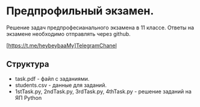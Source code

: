 # Предпрофильный экзамен.
Решение задач предпрофесианального экзамена в 11 классе. 
Ответы на экзамене необходимо отправлять через github.

[https://t.me/heybeybaaMy]TelegramChanel

## Структура
* task.pdf - файл с заданиями.
* students.csv - данные для заданий.
* 1stTask.py, 2ndTask.py, 3rdTask.py, 4thTask.py - решение заданий на ЯП Python
